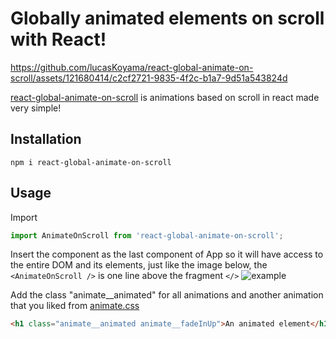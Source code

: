 # Globally animated elements on scroll with React!
https://github.com/lucasKoyama/react-global-animate-on-scroll/assets/121680414/c2cf2721-9835-4f2c-b1a7-9d51a543824d

[react-global-animate-on-scroll](https://www.npmjs.com/package/react-global-animate-on-scroll) is animations based on scroll in react made very simple!
## Installation
    npm i react-global-animate-on-scroll
## Usage
Import
```js
import AnimateOnScroll from 'react-global-animate-on-scroll';
```

Insert the component as the last component of App so it will have access to the entire DOM and its elements, just like the image below, the ```<AnimateOnScroll />``` is one line above the fragment ```</>```
![example](https://github.com/lucasKoyama/react-global-animate-on-scroll/assets/121680414/543aef1b-75a0-4dba-a035-625f3a3ef26c)
    
Add the class "animate__animated" for all animations and another animation that you liked from [animate.css](https://animate.style/)
```html
<h1 class="animate__animated animate__fadeInUp">An animated element</h1>
```
